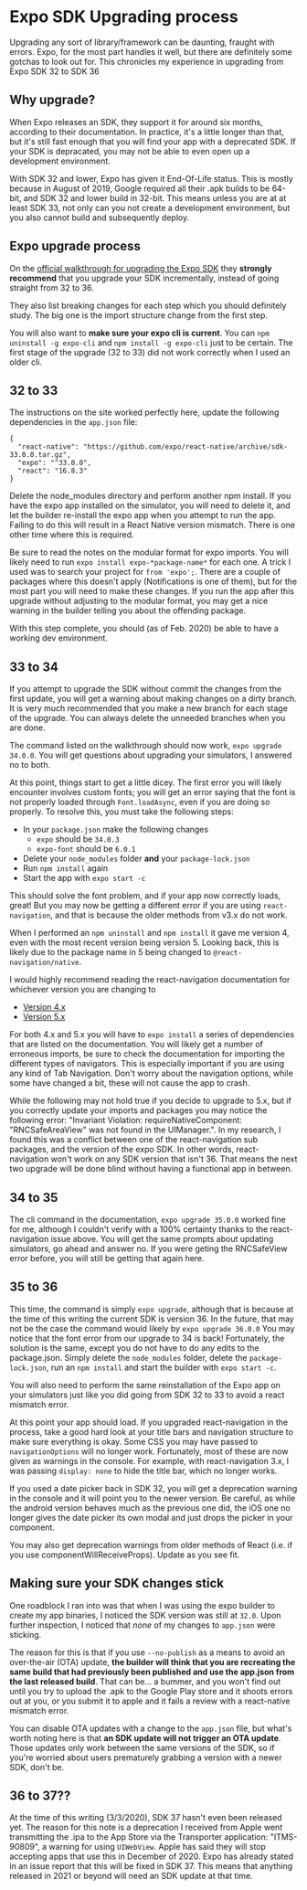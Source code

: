 # Expo SDK Upgrading process

Upgrading any sort of library/framework can be daunting, fraught with errors. Expo, for the most part handles it well, but there are definitely some gotchas to look out for. This chronicles my experience in upgrading from Expo SDK 32 to SDK 36

## Why upgrade?

When Expo releases an SDK, they support it for around six months, according to their documentation. In practice, it's a little longer than that, but it's still fast enough that you will find your app with a deprecated SDK. If your SDK is depracated, you may not be able to even open up a development environment.

With SDK 32 and lower, Expo has given it End-Of-Life status. This is mostly because in August of 2019, Google required all their .apk builds to be 64-bit, and SDK 32 and lower build in 32-bit. This means unless you are at at least SDK 33, not only can you not create a development environment, but you also cannot build and subsequently deploy.

## Expo upgrade process

On the [official walkthrough for upgrading the Expo SDK](https://docs.expo.io/versions/latest/workflow/upgrading-expo-sdk-walkthrough/) they **strongly recommend** that you upgrade your SDK incrementally, instead of going straight from 32 to 36.

They also list breaking changes for each step which you should definitely study. The big one is the import structure change from the first step.

You will also want to **make sure your expo cli is current**. You can `npm uninstall -g expo-cli` and `npm install -g expo-cli` just to be certain. The first stage of the upgrade (32 to 33) did not work correctly when I used an older cli.

## 32 to 33

The instructions on the site worked perfectly here, update the following dependencies in the `app.json` file:

```
{
  "react-native": "https://github.com/expo/react-native/archive/sdk-33.0.0.tar.gz",
  "expo": "^33.0.0",
  "react": "16.8.3"
}
```

Delete the node_modules directory and perform another npm install. If you have the expo app installed on the simulator, you will need to delete it, and let the builder re-install the expo app when you attempt to run the app. Failing to do this will result in a React Native version mismatch. There is one other time where this is required.

Be sure to read the notes on the modular format for expo imports. You will likely need to run `expo install expo-*package-name*` for each one. A trick I used was to search your project for `from 'expo';`. There are a couple of packages where this doesn't apply (Notifications is one of them), but for the most part you will need to make these changes. If you run the app after this upgrade without adjusting to the modular format, you may get a nice warning in the builder telling you about the offending package.

With this step complete, you should (as of Feb. 2020) be able to have a working dev environment.

## 33 to 34

If you attempt to upgrade the SDK without commit the changes from the first update, you will get a warning about making changes on a dirty branch. It is very much recommended that you make a new branch for each stage of the upgrade. You can always delete the unneeded branches when you are done.

The command listed on the walkthrough should now work, `expo upgrade 34.0.0`. You will get questions about upgrading your simulators, I answered no to both.

At this point, things start to get a little dicey. The first error you will likely encounter involves custom fonts; you will get an error saying that the font is not properly loaded through `Font.loadAsync`, even if you are doing so properly. To resolve this, you must take the following steps:

 - In your `package.json` make the following changes
    - `expo` should be `34.0.3`
    - `expo-font` should be `6.0.1`
 - Delete your `node_modules` folder **and** your `package-lock.json`
 - Run `npm install` again
 - Start the app with `expo start -c`

 This should solve the font problem, and if your app now correctly loads, great! But you may now be getting a different error if you are using `react-navigation`, and that is because the older methods from v3.x do not work.

When I performed an `npm uninstall` and `npm install` it gave me version 4, even with the most recent version being version 5. Looking back, this is likely due to the package name in 5 being changed to `@react-navigation/native`.

I would highly recommend reading the react-navigation documentation for whichever version you are changing to
- [Version 4.x](https://reactnavigation.org/docs/en/4.x/getting-started.html)
- [Version 5.x](https://reactnavigation.org/docs/en/getting-started.html)

For both 4.x and 5.x you will have to `expo install` a series of dependencies that are listed on the documentation. You will likely get a number of erroneous imports, be sure to check the documentation for importing the different types of navigators. This is especially important if you are using any kind of Tab Navigation. Don't worry about the navigation options, while some have changed a bit, these will not cause the app to crash.

While the following may not hold true if you decide to upgrade to 5.x, but if you correctly update your imports and packages you may notice the following error: "Invariant Violation: requireNativeComponent: "RNCSafeAreaView" was not found in the UIManager.". In my research, I found this was a conflict between one of the react-navigation sub packages, and the version of the expo SDK. In other words, react-navigation won't work on any SDK version that isn't 36. That means the next two upgrade will be done blind without having a functional app in between.

## 34 to 35

The cli command in the documentation, `expo upgrade 35.0.0` worked fine for me, although I couldn't verify with a 100% certainty thanks to the react-navigation issue above. You will get the same prompts about updating simulators, go ahead and answer no. If you were geting the RNCSafeView error before, you will still be getting that again here.

## 35 to 36

This time, the command is simply `expo upgrade`, although that is because at the time of this writing the current SDK is version 36. In the future, that may not be the case the command would likely by `expo upgrade 36.0.0` You may notice that the font error from our upgrade to 34 is back! Fortunately, the solution is the same, except you do not have to do any edits to the package.json. Simply delete the `node_modules` folder, delete the `package-lock.json`, run an `npm install` and start the builder with `expo start -c`.

You will also need to perform the same reinstallation of the Expo app on your simulators just like you did going from SDK 32 to 33 to avoid a react mismatch error.

At this point your app should load. If you upgraded react-navigation in the process, take a good hard look at your title bars and navigation structure to make sure everything is okay. Some CSS you may have passed to `navigationOptions` will no longer work. Fortunately, most of these are now given as warnings in the console. For example, with react-navigation 3.x, I was passing `display: none` to hide the title bar, which no longer works.

If you used a date picker back in SDK 32, you will get a deprecation warning in the console and it will point you to the newer version. Be careful, as while the android version behaves much as the previous one did, the iOS one no longer gives the date picker its own modal and just drops the picker in your component.

You may also get deprecation warnings from older methods of React (i.e. if you use componentWillReceiveProps). Update as you see fit.

## Making sure your SDK changes stick

One roadblock I ran into was that when I was using the expo builder to create my app binaries, I noticed the SDK version was still at `32.0`. Upon further inspection, I noticed that *none* of my changes to `app.json` were sticking.

The reason for this is that if you use `--no-publish` as a means to avoid an over-the-air (OTA) update, **the builder will think that you are recreating the same build that had previously been published and use the app.json from the last released build**. That can be... a bummer, and you won't find out until you try to upload the .apk to the Google Play store and it shoots errors out at you, or you submit it to apple and it fails a review with a react-native mismatch error.

You can disable OTA updates with a change to the `app.json` file, but what's worth noting here is that **an SDK update will not trigger an OTA update**. Those updates only work between the same versions of the SDK, so if you're worried about users prematurely grabbing a version with a newer SDK, don't be.


## 36 to 37??

At the time of this writing (3/3/2020), SDK 37 hasn't even been released yet. The reason for this note is a deprecation I received from Apple went transmitting the .ipa to the App Store via the Transporter application: "ITMS-90809", a warning for using `UIWebView`. Apple has said they will stop accepting apps that use this in December of 2020. Expo has already stated in an issue report that this will be fixed in SDK 37. This means that anything released in 2021 or beyond will need an SDK update at that time.

